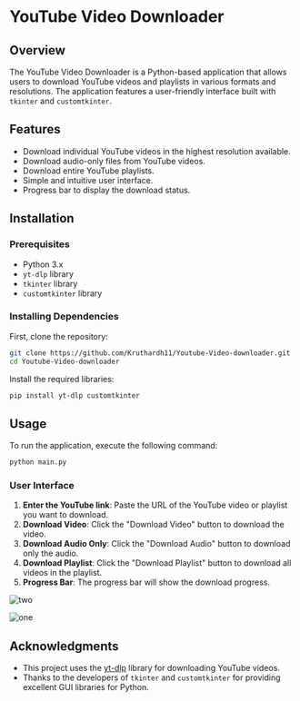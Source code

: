 # YouTube Video Downloader


## Overview

The YouTube Video Downloader is a Python-based application that allows users to download YouTube videos and playlists in various formats and resolutions. The application features a user-friendly interface built with `tkinter` and `customtkinter`.

## Features

- Download individual YouTube videos in the highest resolution available.
- Download audio-only files from YouTube videos.
- Download entire YouTube playlists.
- Simple and intuitive user interface.
- Progress bar to display the download status.

## Installation

### Prerequisites

- Python 3.x
- `yt-dlp` library
- `tkinter` library
- `customtkinter` library

### Installing Dependencies

First, clone the repository:

```bash
git clone https://github.com/Kruthardh11/Youtube-Video-downloader.git
cd Youtube-Video-downloader
```

Install the required libraries:

```bash
pip install yt-dlp customtkinter
```

## Usage

To run the application, execute the following command:

```bash
python main.py
```

### User Interface

1. **Enter the YouTube link**: Paste the URL of the YouTube video or playlist you want to download.
2. **Download Video**: Click the "Download Video" button to download the video.
3. **Download Audio Only**: Click the "Download Audio" button to download only the audio.
4. **Download Playlist**: Click the "Download Playlist" button to download all videos in the playlist.
5. **Progress Bar**: The progress bar will show the download progress.

![two](https://github.com/user-attachments/assets/7ef289c3-1106-4283-8b90-00bcab3727aa)

![one](https://github.com/user-attachments/assets/afde0d87-7040-42c7-b63a-ce16736ae279)


## Acknowledgments

- This project uses the [yt-dlp](https://github.com/yt-dlp/yt-dlp) library for downloading YouTube videos.
- Thanks to the developers of `tkinter` and `customtkinter` for providing excellent GUI libraries for Python.

